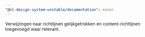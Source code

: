 ```yaml
---
"@nl-design-system-unstable/documentation": minor
---
```


Verwijzingen naar richtlijnen gelijkgetrokken en content-richtlijnen toegevoegd waar relevant.
